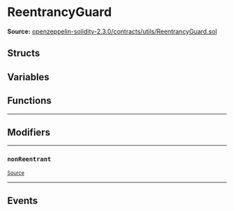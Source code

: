 # ReentrancyGuard

**Source:** [openzeppelin-solidity-2.3.0/contracts/utils/ReentrancyGuard.sol](https://github.com/Synthetixio/synthetix/tree/develop/openzeppelin-solidity-2.3.0/contracts/utils/ReentrancyGuard.sol)

## Structs

## Variables

## Functions

---

## Modifiers

---

### `nonReentrant`
<sub>[Source](https://github.com/Synthetixio/synthetix/tree/develop/openzeppelin-solidity-2.3.0/contracts/utils/ReentrancyGuard.sol#L32)</sub>

---

## Events

